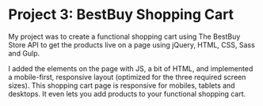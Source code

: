 # Project 3: BestBuy Shopping Cart

My project was to create a functional shopping cart using The BestBuy Store API to get the products live on a page using jQuery, HTML, CSS, Sass and Gulp.

I added the elements on the page with JS, a bit of HTML, and implemented a mobile-first, responsive layout (optimized for the three required screen sizes). This shopping cart page is responsive for mobiles, tablets and desktops. It even lets you add products to your functional shopping cart.

